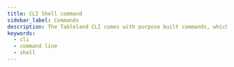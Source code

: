 ```yaml
---
title: CLI Shell command
sidebar_label: Commands
description: The Tableland CLI comes with purpose built commands, which slightly differs from the convention in other clients.
keywords:
  - cli
  - command line
  - shell
---
```



